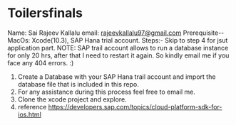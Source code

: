 # Toilersfinals
Name: Sai Rajeev Kallalu
email: rajeevkallalu97@gmail.com
Prerequisite-- MacOs: Xcode(10.3), SAP Hana trial account.
Steps:- Skip to step 4 for jsut application part. 
NOTE: SAP trail account allows to run a database instance for only 20 hrs, after that I need to restart it again. So kindly email me if you face any 404 errors. :)
1. Create a Database with your SAP Hana trail account and import the database file that is included in this repo.
2. For any assistance during this process feel free to email me.  
3. Clone the xcode project and explore.
4. reference https://developers.sap.com/topics/cloud-platform-sdk-for-ios.html
